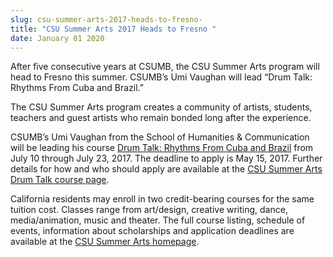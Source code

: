 ```yaml
---
slug: csu-summer-arts-2017-heads-to-fresno-
title: "CSU Summer Arts 2017 Heads to Fresno "
date: January 01 2020
---
```


<p>After five consecutive years at CSUMB, the CSU Summer Arts program will head to Fresno this summer.  CSUMB’s Umi Vaughan will lead “Drum Talk: Rhythms From Cuba and Brazil.”</p><p>The CSU Summer Arts program creates a community of artists, students, teachers and guest artists who remain bonded long after the experience.
</p><p>CSUMB’s Umi Vaughan from the School of Humanities &amp; Communication will be leading his course <a href="http://blogs.calstate.edu/summerarts/courses/drum&#45;talk/">Drum Talk: Rhythms From Cuba and Brazil</a> from July 10 through July 23, 2017. The deadline to apply is May 15, 2017. Further details for how and who should apply are available at the <a href="http://blogs.calstate.edu/summerarts/courses/drum&#45;talk/">CSU Summer Arts Drum Talk course page</a>.
</p><p>California residents may enroll in two credit&#45;bearing courses for the same tuition cost. Classes range from art/design, creative writing, dance, media/animation, music and theater. The full course listing, schedule of events, information about scholarships and application deadlines are available at the <a href="http://blogs.calstate.edu/summerarts/program&#45;details/">CSU Summer Arts homepage</a>.
</p>

